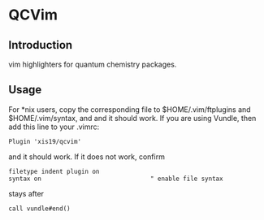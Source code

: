 QCVim
===

Introduction
---
vim highlighters for quantum chemistry packages.

Usage
----
For *nix users, copy the corresponding file to $HOME/.vim/ftplugins and $HOME/.vim/syntax, and and it should work. If you are using Vundle, then add this line to your .vimrc:

    Plugin 'xis19/qcvim'

and it should work. If it does not work, confirm

    filetype indent plugin on
    syntax on                              " enable file syntax

stays after

    call vundle#end()

